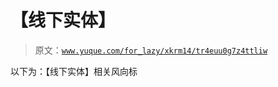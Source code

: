 # 【线下实体】

> 原文：[`www.yuque.com/for_lazy/xkrm14/tr4euu0g7z4ttliw`](https://www.yuque.com/for_lazy/xkrm14/tr4euu0g7z4ttliw)

以下为：【线下实体】相关风向标





